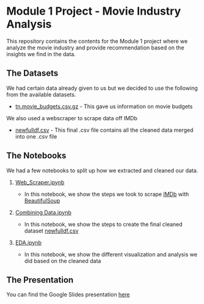 # Module 1 Project - Movie Industry Analysis

This repository contains the contents for the Module 1 project where we analyze the movie industry and provide recommendation based on the insights we find in the data. 

## The Datasets

We had certain data already given to us but we decided to use the following from the available datasets.

* [tn.movie_budgets.csv.gz](https://github.com/snaik21352/project1/blob/master/Notebooks/tn.movie_budgets.csv.gz)  -  This gave us information on movie budgets

We also used a webscraper to scrape data off IMDb

* [newfulldf.csv](https://github.com/snaik21352/project1/blob/master/Notebooks/newfulldf.csv)  -  This final .csv file contains all the cleaned data merged into one .csv file


## The Notebooks

We had a few notebooks to split up how we extracted and cleaned our data.

1. [Web_Scraper.ipynb](https://github.com/snaik21352/project1/blob/master/Notebooks/Web_Scraper.ipynb)
	* In this notebook, we show the steps we took to scrape [IMDb](https://www.imdb.com/) with [BeautifulSoup](https://www.crummy.com/software/BeautifulSoup/bs4/doc/)

2. [Combining Data.ipynb](https://github.com/snaik21352/project1/blob/master/Notebooks/Combining%20Data.ipynb)
	* In this notebook, we show the steps to create the final cleaned dataset [newfulldf.csv](https://github.com/snaik21352/project1/blob/master/Notebooks/newfulldf.csv)

3. [EDA.ipynb](https://github.com/snaik21352/project1/blob/master/Notebooks/EDA.ipynb)
	* In this notebook, we show the different visualization and analysis we did based on the cleaned data


## The Presentation

You can find the Google Slides presentation [here](https://docs.google.com/presentation/d/1679d20gadi5_Q87Sc3tBHk--LrzjMmOg7c2lTDUWyfQ/edit?usp=sharing)